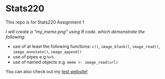 # Stats220

This repo is for Stats220 Assignment 1

*I will create a "my_meme.png" using R code. which demonstrate the following:*
- use of at least the following functions: `c()`, `image_blank()`, `image_read()`, `image_annotate()`, `image_append()`
- use of pipes e.g.`%>%`
- use of named objects e.g. `meme <- image_read(url)`

You can also check out my [test website!](https://datasci4everyone.github.io/test/)
